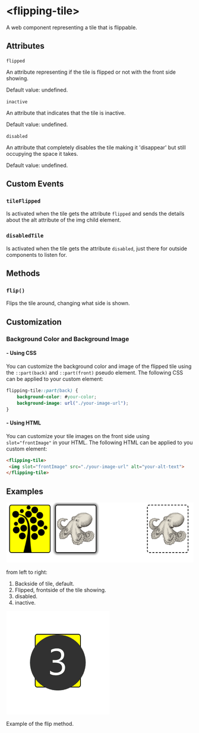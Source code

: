 # &lt;flipping-tile&gt;

A web component representing a tile that is flippable.

## Attributes

`flipped`

An attribute representing if the tile is flipped or not with the front side showing.

Default value: undefined.

`inactive`

An attribute that indicates that the tile is inactive.

Default value: undefined.

`disabled`

An attribute that completely disables the tile making it 'disappear' but still occupying the space it takes.

Default value: undefined.

## Custom Events

### `tileFlipped`

Is activated when the tile gets the attribute `flipped` and sends the details about the alt attribute of the img child element.

### `disabledTile`

Is activated when the tile gets the attribute `disabled`, just there for outside components to listen for.

## Methods

### `flip()`

Flips the tile around, changing what side is shown.

## Customization

### Background Color and Background Image

#### - Using CSS

You can customize the background color and image of the flipped tile using the `::part(back)` and `::part(front)` pseudo element.
The following CSS can be applied to your custom element:

```css
flipping-tile::part(back) {
    background-color: #your-color;
    background-image: url("./your-image-url");
}
```

#### - Using HTML

You can customize your tile images on the front side using `slot="frontImage"` in your HTML.
The following HTML can be applied to you custom element:

```html
<flipping-tile>
 <img slot="frontImage" src="./your-image-url" alt="your-alt-text">
</flipping-tile>
```

## Examples

![All stages of tiles](./img/Examples.PNG)

from left to right:
1. Backside of tile, default.
2. Flipped, frontside of the tile showing.
3. disabled.
4. inactive.

![GIF of the flip](./img/tileGIF.gif)

Example of the flip method.
